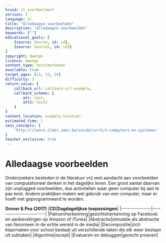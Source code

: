 ```yaml
---
hruid: ct_voorbeelden7
version: 3
language: nl
title: "Alledaagse voorbeelden"
description: "Alledaagse voorbeelden"
keywords: [""]
educational_goals: [
    {source: Source, id: id}, 
    {source: Source2, id: id2}
]
copyright: dwengo
licence: dwengo
content_type: text/markdown
available: true
target_ages: [12, 13, 14]
difficulty: 3
return_value: {
    callback_url: callback-url-example,
    callback_schema: {
        att: test,
        att2: test2
    }
}
content_location: example-location
estimated_time: 1
skos_concepts: [
    'http://ilearn.ilabt.imec.be/vocab/curr1/s-computers-en-systemen'
]
teacher_exclusive: true
---
```

# Alledaagse voorbeelden

Onderzoekers besteden in de literatuur vrij veel aandacht aan voorbeelden van computationeel denken in het dagelijks leven. Een groot aantal daarvan zijn unplugged voorbeelden, dus activiteiten waar geen computer bij aan te pas kont. Andere praktijken maken wel gebruik van een computer, maar er hoeft niet geprogrammeerd te worden.  

**Grover & Pea (2017)**
|**CD**|**Dagdagelijkse toepassingen**|
|---------------|------------------------|
|Patroonherkenning|gezichtsherkenning op Facebook en aanbevelingen op Amazon of iTunes|
|Abstractie|simulatie als abstractie van fenomeen in de echte wereld in de media|
|Decompositie|zich klaarmaken voor school bestaat uit verschillende taken die elk weer bestaan uit subtaken|
|Algoritme|recept|
|Evalueren en debuggen|gerecht proeven|
